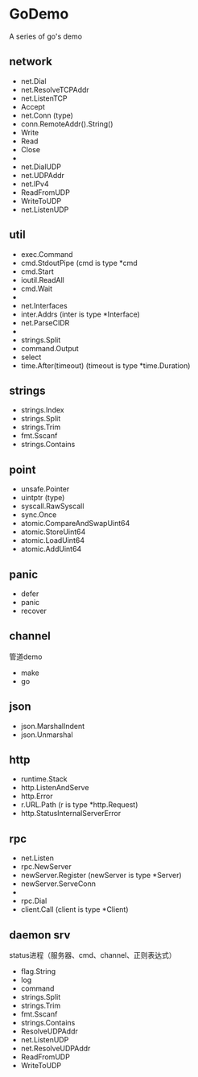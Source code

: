 # GoDemo
A series of go's demo  

## network
 - net.Dial
 - net.ResolveTCPAddr
 - net.ListenTCP
 - Accept
 - net.Conn (type)
 - conn.RemoteAddr().String()
 - Write
 - Read
 - Close
 - <br>
 - net.DialUDP
 - net.UDPAddr
 - net.IPv4
 - ReadFromUDP
 - WriteToUDP
 - net.ListenUDP

## util
 - exec.Command
 - cmd.StdoutPipe (cmd is type  \*cmd 
 - cmd.Start
 - ioutil.ReadAll
 - cmd.Wait
 - <br>
 - net.Interfaces
 - inter.Addrs (inter is type \*Interface)
 - net.ParseCIDR
 - <br>
 - strings.Split
 - command.Output
 - select
 - time.After(timeout) (timeout is type \*time.Duration)

## strings
 - strings.Index
 - strings.Split
 - strings.Trim
 - fmt.Sscanf
 - strings.Contains
 
## point
 - unsafe.Pointer
 - uintptr (type)
 - syscall.RawSyscall
 - sync.Once
 - atomic.CompareAndSwapUint64
 - atomic.StoreUint64
 - atomic.LoadUint64
 - atomic.AddUint64

## panic
 - defer
 - panic
 - recover

## channel
 管道demo
 - make
 - go

## json
 - json.MarshalIndent
 - json.Unmarshal

## http
 - runtime.Stack
 - http.ListenAndServe
 - http.Error
 - r.URL.Path (r is type \*http.Request)
 - http.StatusInternalServerError
 
## rpc
 - net.Listen
 - rpc.NewServer
 - newServer.Register (newServer is type \*Server)
 - newServer.ServeConn
 - <br>
 - rpc.Dial
 - client.Call (client is type \*Client)

## daemon srv
status进程（服务器、cmd、channel、正则表达式）
 - flag.String
 - log
 - command
 - strings.Split
 - strings.Trim
 - fmt.Sscanf
 - strings.Contains
 - ResolveUDPAddr
 - net.ListenUDP
 - net.ResolveUDPAddr
 - ReadFromUDP
 - WriteToUDP
